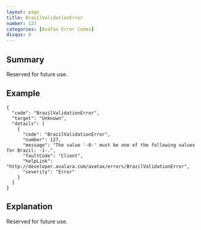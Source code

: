 ```yaml
---
layout: page
title: BrazilValidationError
number: 127
categories: [AvaTax Error Codes]
disqus: 0
---
```


## Summary

Reserved for future use.

## Example

    {
      "code": "BrazilValidationError",
      "target": "Unknown",
      "details": [
        {
          "code": "BrazilValidationError",
          "number": 127,
          "message": "The value '-0-' must be one of the following values for Brazil: -1-.",
          "faultCode": "Client",
          "helpLink": "http://developer.avalara.com/avatax/errors/BrazilValidationError",
          "severity": "Error"
        }
      ]
    }

## Explanation

Reserved for future use.
